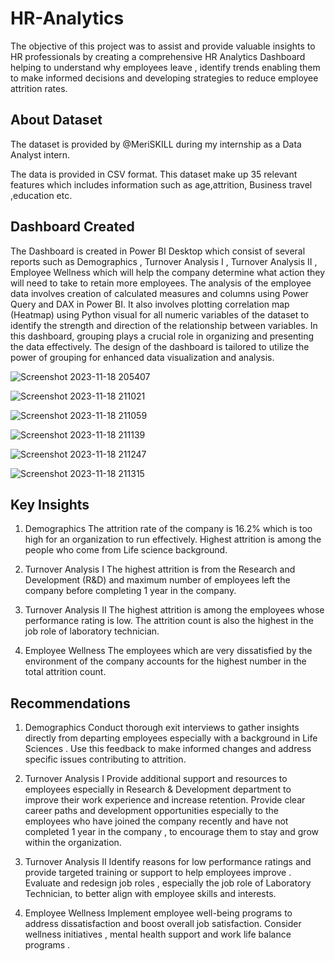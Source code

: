 # HR-Analytics
The objective of this project was to assist and provide valuable insights to HR professionals by creating a comprehensive HR Analytics Dashboard helping to understand why employees leave , identify trends enabling them to make informed decisions and developing strategies to reduce employee attrition rates.







## About Dataset

 
The dataset is provided by @MeriSKILL during my internship as a Data Analyst intern.

 The data is provided in CSV format.
This dataset make up 35 relevant features which includes information such as age,attrition, Business travel ,education etc.

 



 

## Dashboard Created 

The Dashboard is created in Power BI Desktop which consist of several reports such as Demographics , Turnover Analysis I , Turnover Analysis II , Employee Wellness which will help the company determine what action they will need to take to retain more employees.
The analysis of the employee data involves creation of calculated measures and columns using Power Query and DAX in Power BI. It also involves plotting correlation map (Heatmap) using Python visual for all numeric variables of the dataset to identify the strength and direction of the relationship between variables. In this dashboard, grouping plays a crucial role in organizing and presenting the data effectively. The design of the dashboard is tailored to utilize the power of grouping for enhanced data visualization and analysis.

![Screenshot 2023-11-18 205407](https://github.com/nitinbajaj2104/HR-Analytics/assets/142987208/18931848-7daf-4ae3-91d4-42c009da7c01)


![Screenshot 2023-11-18 211021](https://github.com/nitinbajaj2104/HR-Analytics/assets/142987208/072e4748-2e71-49c0-9bef-40e3f4121451)


![Screenshot 2023-11-18 211059](https://github.com/nitinbajaj2104/HR-Analytics/assets/142987208/013a583c-a75f-42c0-be47-52b176ab6ae4)


![Screenshot 2023-11-18 211139](https://github.com/nitinbajaj2104/HR-Analytics/assets/142987208/5b5054bd-b5f0-49f1-aab7-8c97b785878d)


![Screenshot 2023-11-18 211247](https://github.com/nitinbajaj2104/HR-Analytics/assets/142987208/c4205d4b-071e-4ef6-969d-9bd0b15e62dc)


![Screenshot 2023-11-18 211315](https://github.com/nitinbajaj2104/HR-Analytics/assets/142987208/b4d45960-be06-40a4-ba2c-c178b9cdfe7a)



















## Key Insights 

1. Demographics 
The attrition rate of the company is 16.2% which is too high for an organization to run effectively. Highest attrition is among the people who come from Life science background.

2. Turnover Analysis I 
The highest attrition is from the Research and Development (R&D) and maximum number of employees left the company    before completing 1 year in the company.

3. Turnover Analysis II 
The highest attrition is among the employees whose performance rating is low. The attrition count is also the highest in the job role of laboratory technician.

4. Employee Wellness 
The employees which are very dissatisfied by the environment of the company accounts for the highest number in the total attrition count.


## Recommendations

1. Demographics
Conduct thorough exit interviews to gather insights directly from departing employees especially with a background in Life Sciences . Use this feedback to make informed changes and address specific issues contributing to attrition.

2. Turnover Analysis I
Provide additional support and resources to employees especially in Research & Development department to improve their work experience and increase retention.
Provide clear career paths and development opportunities especially to the employees who have joined the company recently and have not completed 1 year in the company , to encourage them to stay and grow within the organization.

3. Turnover Analysis II
Identify reasons for low performance ratings and provide targeted training or support to help employees improve .
Evaluate and redesign job roles , especially the job role of Laboratory Technician, to better align with employee skills and interests.

4. Employee Wellness
Implement employee well-being programs to address dissatisfaction and boost overall job satisfaction. Consider wellness initiatives , mental health support and work life balance programs .
